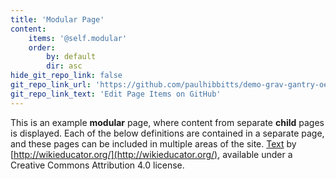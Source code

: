 ```yaml
---
title: 'Modular Page'
content:
    items: '@self.modular'
    order:
        by: default
        dir: asc
hide_git_repo_link: false
git_repo_link_url: 'https://github.com/paulhibbitts/demo-grav-gantry-oer-content/tree/master/pages/04.modular-page'
git_repo_link_text: 'Edit Page Items on GitHub'
---
```


This is an example **modular** page, where content from separate **child** pages is displayed. Each of the below definitions are contained in a separate page, and these pages can be included in multiple areas of the site. [Text](http://wikieducator.org/OER_Handbook/educator_version_one/Conclusion/Glossary) by [http://wikieducator.org/](http://wikieducator.org/), available under a Creative Commons Attribution 4.0 license.
